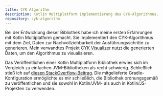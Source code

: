 ```yaml
---
title: CYK Algorithm
description: Kotlin Multiplatform Implementierung des CYK-Algorithmus.
repository: cyk-algorithm
---
```


Bei der Entwicklung dieser Bibliothek habe ich meine ersten Erfahrungen mit Kotlin Multiplatform gemacht.
Sie implementiert den CYK-Algorithmus mit dem Ziel, Daten zur Nachvollziehbarkeit der Ausführungsschritte zu generieren.
Mein verwandtes Projekt [CYK Visualizer](/de/projects/cyk-visualizer) nutzt die generierten Daten, um den Algorithmus zu visualisieren.

Das Veröffentlichen einer Kotlin Multiplatform Bibliothek erwies sich im Vergleich zu einfachen JVM-Bibliotheken als recht schwierig.
Schließlich stieß ich auf [diesen StackOverflow-Beitrag](https://stackoverflow.com/questions/63176482/publish-kotlin-mpp-metadata-with-gradle-kotlin-dsl/63502756#63502756).
Die mitgelieferte Gradle-Konfiguration ermöglichte es mir schließlich, die Bibliothek ordnungsgemäß zu veröffentlichen und sie sowohl in Kotlin/JVM- als auch in Kotlin/JS-Projekten zu verwenden.
